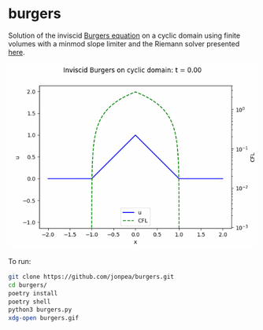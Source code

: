 # burgers

Solution of the inviscid [Burgers equation](https://en.wikipedia.org/wiki/Burgers%27_equation) on a cyclic domain using finite volumes with a minmod slope limiter and the Riemann solver presented [here](https://zingale.github.io/comp_astro_tutorial/advection_euler/burgers/burgers-methods.html).

![](burgers.gif)

To run:

```bash
git clone https://github.com/jonpea/burgers.git
cd burgers/
poetry install
poetry shell
python3 burgers.py
xdg-open burgers.gif
```
